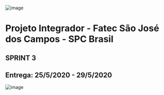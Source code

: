 ![image](https://user-images.githubusercontent.com/57918707/81295850-6e8c7d00-9047-11ea-98ea-f68549174851.png)


# Projeto Integrador - Fatec São José dos Campos - SPC Brasil

## SPRINT 3

## Entrega: 25/5/2020 - 29/5/2020

![image](https://user-images.githubusercontent.com/55189046/82107552-161c4600-96ff-11ea-9695-41d132a27b2d.png)


